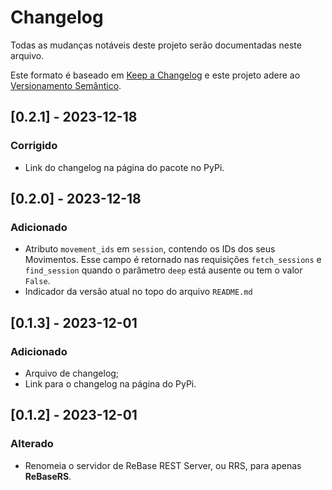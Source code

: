 # Changelog

Todas as mudanças notáveis deste projeto serão documentadas neste arquivo.

Este formato é baseado em [Keep a Changelog](https://keepachangelog.com/en/1.0.0/)
e este projeto adere ao [Versionamento Semântico](https://semver.org/spec/v2.0.0.html).

## [0.2.1] - 2023-12-18

### Corrigido
- Link do changelog na página do pacote no PyPi.

## [0.2.0] - 2023-12-18

### Adicionado
- Atributo `movement_ids` em `session`, contendo os IDs dos seus Movimentos. Esse campo é retornado nas requisições `fetch_sessions` e `find_session` quando o parâmetro `deep` está ausente ou tem o valor `False`.
- Indicador da versão atual no topo do arquivo `README.md`

## [0.1.3] - 2023-12-01

### Adicionado
- Arquivo de changelog;
- Link para o changelog na página do PyPi.

## [0.1.2] - 2023-12-01

### Alterado
- Renomeia o servidor de ReBase REST Server, ou RRS, para apenas **ReBaseRS**.
